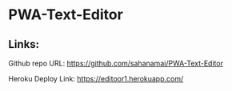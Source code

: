 # PWA-Text-Editor
## Links:
Github repo URL: https://github.com/sahanamai/PWA-Text-Editor

Heroku Deploy Link: https://editoor1.herokuapp.com/
